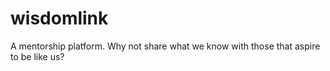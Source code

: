 # wisdomlink
A mentorship platform. Why not share what we know with those that aspire to be like us?
